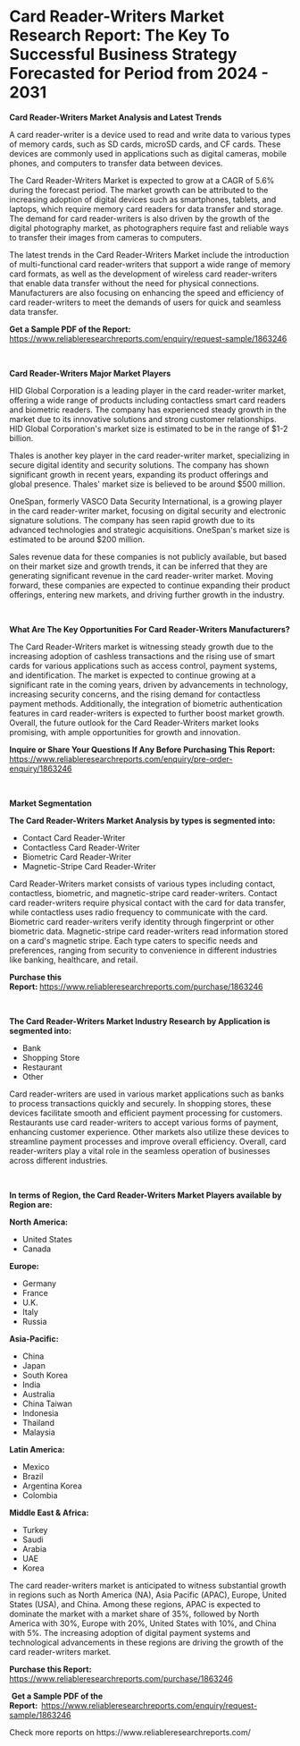 <p><h1>Card Reader-Writers Market Research Report: The Key To Successful Business Strategy Forecasted for Period from 2024 - 2031</h1></p><p><strong>Card Reader-Writers Market Analysis and Latest Trends</strong></p>
<p><p>A card reader-writer is a device used to read and write data to various types of memory cards, such as SD cards, microSD cards, and CF cards. These devices are commonly used in applications such as digital cameras, mobile phones, and computers to transfer data between devices.</p><p>The Card Reader-Writers Market is expected to grow at a CAGR of 5.6% during the forecast period. The market growth can be attributed to the increasing adoption of digital devices such as smartphones, tablets, and laptops, which require memory card readers for data transfer and storage. The demand for card reader-writers is also driven by the growth of the digital photography market, as photographers require fast and reliable ways to transfer their images from cameras to computers.</p><p>The latest trends in the Card Reader-Writers Market include the introduction of multi-functional card reader-writers that support a wide range of memory card formats, as well as the development of wireless card reader-writers that enable data transfer without the need for physical connections. Manufacturers are also focusing on enhancing the speed and efficiency of card reader-writers to meet the demands of users for quick and seamless data transfer.</p></p>
<p><strong>Get a Sample PDF of the Report:&nbsp;</strong> <a href="https://www.reliableresearchreports.com/enquiry/request-sample/1863246">https://www.reliableresearchreports.com/enquiry/request-sample/1863246</a></p>
<p>&nbsp;</p>
<p><strong>Card Reader-Writers Major Market Players</strong></p>
<p><p>HID Global Corporation is a leading player in the card reader-writer market, offering a wide range of products including contactless smart card readers and biometric readers. The company has experienced steady growth in the market due to its innovative solutions and strong customer relationships. HID Global Corporation's market size is estimated to be in the range of $1-2 billion.</p><p>Thales is another key player in the card reader-writer market, specializing in secure digital identity and security solutions. The company has shown significant growth in recent years, expanding its product offerings and global presence. Thales' market size is believed to be around $500 million.</p><p>OneSpan, formerly VASCO Data Security International, is a growing player in the card reader-writer market, focusing on digital security and electronic signature solutions. The company has seen rapid growth due to its advanced technologies and strategic acquisitions. OneSpan's market size is estimated to be around $200 million.</p><p>Sales revenue data for these companies is not publicly available, but based on their market size and growth trends, it can be inferred that they are generating significant revenue in the card reader-writer market. Moving forward, these companies are expected to continue expanding their product offerings, entering new markets, and driving further growth in the industry.</p></p>
<p>&nbsp;</p>
<p><strong>What Are The Key Opportunities For Card Reader-Writers Manufacturers?</strong></p>
<p><p>The Card Reader-Writers market is witnessing steady growth due to the increasing adoption of cashless transactions and the rising use of smart cards for various applications such as access control, payment systems, and identification. The market is expected to continue growing at a significant rate in the coming years, driven by advancements in technology, increasing security concerns, and the rising demand for contactless payment methods. Additionally, the integration of biometric authentication features in card reader-writers is expected to further boost market growth. Overall, the future outlook for the Card Reader-Writers market looks promising, with ample opportunities for growth and innovation.</p></p>
<p><strong>Inquire or Share Your Questions If Any Before Purchasing This Report:</strong> <a href="https://www.reliableresearchreports.com/enquiry/pre-order-enquiry/1863246">https://www.reliableresearchreports.com/enquiry/pre-order-enquiry/1863246</a></p>
<p>&nbsp;</p>
<p><strong>Market Segmentation</strong></p>
<p><strong>The Card Reader-Writers Market Analysis by types is segmented into:</strong></p>
<p><ul><li>Contact Card Reader-Writer</li><li>Contactless Card Reader-Writer</li><li>Biometric Card Reader-Writer</li><li>Magnetic-Stripe Card Reader-Writer</li></ul></p>
<p><p>Card Reader-Writers market consists of various types including contact, contactless, biometric, and magnetic-stripe card reader-writers. Contact card reader-writers require physical contact with the card for data transfer, while contactless uses radio frequency to communicate with the card. Biometric card reader-writers verify identity through fingerprint or other biometric data. Magnetic-stripe card reader-writers read information stored on a card's magnetic stripe. Each type caters to specific needs and preferences, ranging from security to convenience in different industries like banking, healthcare, and retail.</p></p>
<p><strong>Purchase this Report:&nbsp;</strong><a href="https://www.reliableresearchreports.com/purchase/1863246">https://www.reliableresearchreports.com/purchase/1863246</a></p>
<p>&nbsp;</p>
<p><strong>The Card Reader-Writers Market Industry Research by Application is segmented into:</strong></p>
<p><ul><li>Bank</li><li>Shopping Store</li><li>Restaurant</li><li>Other</li></ul></p>
<p><p>Card reader-writers are used in various market applications such as banks to process transactions quickly and securely. In shopping stores, these devices facilitate smooth and efficient payment processing for customers. Restaurants use card reader-writers to accept various forms of payment, enhancing customer experience. Other markets also utilize these devices to streamline payment processes and improve overall efficiency. Overall, card reader-writers play a vital role in the seamless operation of businesses across different industries.</p></p>
<p>&nbsp;</p>
<p><strong>In terms of Region, the Card Reader-Writers Market Players available by Region are:</strong></p>
<p>
    <p> <strong> North America: </strong>
        <ul>
            <li>United States</li>
            <li>Canada</li>
        </ul>
        </p> 
    <p> <strong> Europe: </strong>
        <ul>
            <li>Germany</li>
            <li>France</li>
            <li>U.K.</li>
            <li>Italy</li>
            <li>Russia</li>
        </ul>
        </p> 
    <p> <strong> Asia-Pacific: </strong>
        <ul>
            <li>China</li>
            <li>Japan</li>
            <li>South Korea</li>
            <li>India</li>
            <li>Australia</li>
            <li>China Taiwan</li>
            <li>Indonesia</li>
            <li>Thailand</li>
            <li>Malaysia</li>
        </ul>
        </p> 
    <p> <strong> Latin America: </strong>
        <ul>
            <li>Mexico</li>
            <li>Brazil</li>
            <li>Argentina Korea</li>
            <li>Colombia</li>
        </ul>
        </p> 
    <p> <strong> Middle East & Africa: </strong>
        <ul>
            <li>Turkey</li>
            <li>Saudi</li>
            <li>Arabia</li>
            <li>UAE</li>
            <li>Korea</li>
        </ul>
    </p>
    </p>
<p><p>The card reader-writers market is anticipated to witness substantial growth in regions such as North America (NA), Asia Pacific (APAC), Europe, United States (USA), and China. Among these regions, APAC is expected to dominate the market with a market share of 35%, followed by North America with 30%, Europe with 20%, United States with 10%, and China with 5%. The increasing adoption of digital payment systems and technological advancements in these regions are driving the growth of the card reader-writers market.</p></p>
<p><strong>Purchase this Report: </strong><a href="https://www.reliableresearchreports.com/purchase/1863246">https://www.reliableresearchreports.com/purchase/1863246</a></p>
<p>&nbsp;<strong>Get a Sample PDF of the Report:&nbsp;&nbsp;</strong><a href="https://www.reliableresearchreports.com/enquiry/request-sample/1863246">https://www.reliableresearchreports.com/enquiry/request-sample/1863246</a></p>
<p><strong></strong></p>
<p>Check more reports on https://www.reliableresearchreports.com/</p>
